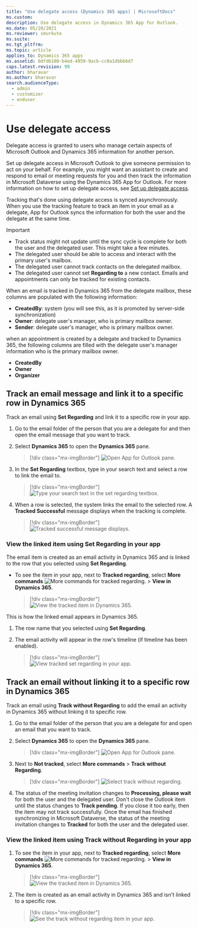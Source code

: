 ```yaml
---
title: "Use delegate access (Dynamics 365 apps) | MicrosoftDocs"
ms.custom: 
description: Use delegate access in Dynamics 365 App for Outlook.
ms.date: 05/20/2021
ms.reviewer: smurkute
ms.suite: 
ms.tgt_pltfrm: 
ms.topic: article
applies_to: Dynamics 365 apps
ms.assetid: 0dfd6100-b4ed-4959-9acb-cc0a1dbbb6d7
caps.latest.revision: 99
author: bharavar 
ms.author: bharavar 
search.audienceType: 
  - admin
  - customizer
  - enduser
---
```

# Use delegate access 

Delegate access is granted to users who manage certain aspects of Microsoft Outlook and Dynamics 365 information for another person.

Set up delegate access in Microsoft Outlook to give someone permission to act on your behalf. For example, you might want an assistant to create and respond to email or meeting requests for you and then track the information in Microsoft Dataverse using the Dynamics 365 App for Outlook. For more information on how to set up delegate access, see [Set up delegate access](../enable-delegate-access.md).

Tracking that's done using delegate access is synced asynchronously. When you use the tracking feature to track an item in your email as a delegate, App for Outlook syncs the information for both the user and the delegate at the same time.


> [!IMPORTANT]
> - Track status might not update until the sync cycle is complete for both the user and the delegated user. This might take a few minutes. 
> - The delegated user should be able to access and interact with the primary user's mailbox.
> - The delegated user cannot track contacts on the delegated mailbox.
> - The delegated user cannot set **Regarding to** a new contact. Emails and appointments can only be tracked for existing contacts.


When an email is tracked in Dynamics 365 from the delegate mailbox, these columns are populated with the following information:

- **CreatedBy**: system (you will see this, as it is promoted by server-side synchronization)
- **Owner**: delegate user's manager, who is primary mailbox owner.
- **Sender**: delegate user's manager, who is primary mailbox owner.

when an appointment is created by a delegate and tracked to Dynamics 365, the following columns are filled with the delegate user's manager information who is the primary mailbox owner.
 
- **CreatedBy**
- **Owner**
- **Organizer**

## Track an email message and link it to a specific row in Dynamics 365

Track an email using **Set Regarding** and link it to a specific row in your app.

1. Go to the email folder of the person that you are a delegate for and then open the email message that you want to track.

2. Select **Dynamics 365** to open the **Dynamics 365** pane.  

   > [!div class="mx-imgBorder"] 
   > ![Open App for Outlook pane.](../media/open-pane-appforoutlook.png)  

3. In the **Set Regarding** textbox, type in your search text and select a row to link the email to.

   > [!div class="mx-imgBorder"] 
   > ![Type your search text in the set regarding textbox.](../media/da-set-regarding.png)  


4. When a row is selected, the system links the email to the selected row. A **Tracked Successful** message displays when the tracking is complete.

   > [!div class="mx-imgBorder"] 
   > ![Tracked successful message displays.](../media/da-tracked-successful.png)  


### View the linked item using Set Regarding in your app 

The email item is created as an email activity in Dynamics 365 and is linked to the row that you selected using **Set Regarding**.

- To see the item in your app, next to **Tracked regarding**, select **More commands** ![More commands for tracked regarding.](../media/more-command-button-tracked-regarding.png) > **View in Dynamics 365**.

   > [!div class="mx-imgBorder"] 
   > ![View the tracked item in Dynamics 365.](../media/view-in-app.png)  
  
This is how the linked email appears in Dynamics 365. 

1. The row name that you selected using **Set Regarding**.
2. The email activity will appear in the row's timeline (if timeline has been enabled).
  
   > [!div class="mx-imgBorder"] 
   > ![View tracked set regarding in your app.](../media/set-regarding-row-seen-in-app.png)
  

## Track an email without linking it to a specific row in Dynamics 365

Track an email using **Track without Regarding** to add the email an activity in Dynamics 365 without linking it to specific row.

1. Go to the email folder of the person that you are a delegate for and open an email that you want to track.

2. Select **Dynamics 365** to open the **Dynamics 365** pane.  

   > [!div class="mx-imgBorder"] 
   > ![Open App for Outlook pane.](../media/open-pane-appforoutlook.png)  
  
3. Next to **Not tracked**, select **More commands** > **Track without Regarding**.

   > [!div class="mx-imgBorder"] 
   > ![Select track without regarding.](../media/da-track-without-regarding.png)
   
4. The status of the meeting invitation changes to **Processing, please wait** for both the user and the delegated user. Don't close the Outlook item until the status changes to **Track pending**. If you close it too early, then the item may not track successfully. Once the email has finished synchronizing in Microsoft Dataverse, the status of the meeting invitation changes to **Tracked** for both the user and the delegated user.


### View the linked item using Track without Regarding in your app 

1. To see the item in your app, next to **Tracked regarding**, select **More commands** ![More commands for tracked regarding.](../media/more-command-button-tracked-regarding.png) > **View in Dynamics 365**.

   > [!div class="mx-imgBorder"] 
   > ![View the tracked item in Dynamics 365.](../media/view-in-app.png)  

2. The item is created as an email activity in  Dynamics 365 and isn't linked to a specific row.

   > [!div class="mx-imgBorder"] 
   > ![See the track without regarding item in your app.](../media/track-without-regarding-in-app.png)






